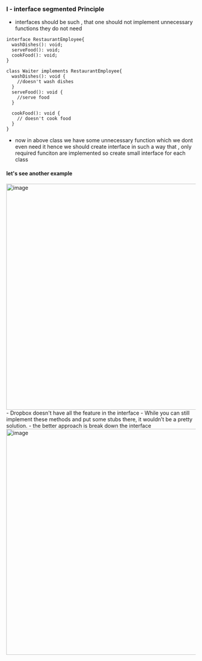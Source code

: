 ### I - interface segmented Principle

- interfaces should be such , that one should not implement unnecessary functions they do not need 
```
interface RestaurantEmployee{
  washDishes(): void;
  serveFood(): void;
  cookFood(): void;
}

class Waiter implements RestaurantEmployee{
  washDishes(): void {
    //doesn't wash dishes
  }
  serveFood(): void {
    //serve food
  }

  cookFood(): void {
    // doesn't cook food
  }
}
```
- now in above class we have some unnecessary function which we dont even need it hence we should create interface in such a way that , only required funciton are implemented so create small interface for each class

#### let's see another example
<img width="600" alt="image" src="https://github.com/user-attachments/assets/d8e89ac8-d6fc-4565-b38b-d315897dbb62">
- Dropbox doesn't have all the feature in the interface
- While you can still implement these methods and put some stubs there, it wouldn’t be a pretty solution.
- the better approach is break down the interface
<img width="600" alt="image" src="https://github.com/user-attachments/assets/9631460e-f846-4970-8223-2bcdff4197a6">




